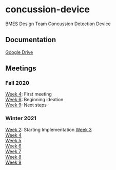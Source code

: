 # concussion-device
BMES Design Team Concussion Detection Device

## Documentation
[Google Drive](https://drive.google.com/drive/folders/1qz8TVgbXKCh4ZQR9lxwcG7XJiXTp2hxc?usp=sharing)

## Meetings 
### Fall 2020
[Week 4](https://docs.google.com/presentation/d/1XUA7TvoGh0jiHAbIuLfIlue5a8Mz94BkI0skpvJ91eE/edit?usp=sharing): First meeting <br />
[Week 6](https://docs.google.com/presentation/d/1JFGyqPv_ZlG2ScZGtvL9FfF0rOjrH7dZLYX6dv33xi8/edit?usp=sharing): Beginning ideation <br />
[Week 9](https://docs.google.com/presentation/d/1OG_ysEIINQxC71xe1E01OFmOmTonohayFo9sMJ56Oes/edit?usp=sharing): Next steps <br />

### Winter 2021
[Week 2](https://docs.google.com/presentation/d/1RyU_aoMwADjmPdsyJ9x6CW8hnduN41Iho3e2wQ8GloA/edit?usp=sharing): Starting Implementation
[Week 3](https://docs.google.com/presentation/d/1rLN6eExoGj89swncmkG5wJ3ity5GDnCA5ZUHoR4RCFU/edit?usp=sharing)  
[Week 4](https://docs.google.com/presentation/d/1rLN6eExoGj89swncmkG5wJ3ity5GDnCA5ZUHoR4RCFU/edit?usp=sharing)  
[Week 5](https://docs.google.com/presentation/d/1rLN6eExoGj89swncmkG5wJ3ity5GDnCA5ZUHoR4RCFU/edit?usp=sharing)  
[Week 6](https://docs.google.com/presentation/d/1rLN6eExoGj89swncmkG5wJ3ity5GDnCA5ZUHoR4RCFU/edit?usp=sharing)  
[Week 7](https://docs.google.com/presentation/d/1rLN6eExoGj89swncmkG5wJ3ity5GDnCA5ZUHoR4RCFU/edit?usp=sharing)  
[Week 8](https://docs.google.com/presentation/d/1rLN6eExoGj89swncmkG5wJ3ity5GDnCA5ZUHoR4RCFU/edit?usp=sharing)  
[Week 9](https://docs.google.com/presentation/d/1rLN6eExoGj89swncmkG5wJ3ity5GDnCA5ZUHoR4RCFU/edit?usp=sharing)  

